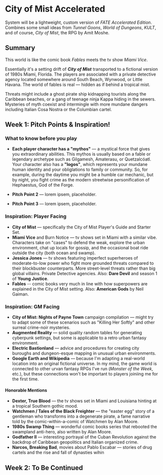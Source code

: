# City of Mist Accelerated

System will be a lightweight, custom version of _FATE Accelerated Edition_. Combines some small ideas from _Tunnel Goons_, _World of Dungeons_, _KULT_, and of course, _City of Mist_, the RPG by Amít Moshe.

## Summary

This world is like the comic book _Fables_ meets the tv show _Miami Vice_. 

Essentially it's a setting drift of **_City of Mist_** transported to a fictional version of 1980s Miami, Florida. The players are associated with a private detective agency located somewhere around South Beach, Wynwood, or Little Havana. The world of fables is real — hidden as if behind a tropical mist. 

Threats might include a ghost pirate ship kidnapping tourists along the Caribbean beaches, or a gang of teenage ninja Kappa hiding in the sewers. Mysteries of myth coexist and intermingle with more mundane dangers including Italian Cosa Nostra or the Columbian cartel.

## Week 1: Pitch Points & Inspiration!

### What to know before you play

 * **Each player character has a "mythos"** — a mystical force that gives you extraordinary abilities. This mythos is usually based on a fable or legendary archetype such as Gilgamesh, Amaterasu, or Quetzalcóatl. Your character also has a **"logos"**, which represents your mundane human identity and your obliglations to family or community. So, for example, during the daytime you might be a humble car mechanic, but by night, you fight crime as the modern streetwise personification of Hephaestus, God of the Forge.

 * **Pitch Point 2** — lorem ipsem, placeholder.

 * **Pitch Point 3** — lorem ipsem, placeholder.

### Inspiration: Player Facing

 * **City of Mist** — specifically the City of Mist Player's Guide and Starter Set.
 * **Miami Vice** and Burn Notice — tv shows set in Miami with a similar vibe. Characters take on "cases" to defend the weak, explore the urban environment, chat up locals for gossip, and the occasional boat ride outside the city (both ocean and swamp).
 * **Jessica Jones** — tv shows featuring imperfect superheroes of moderate-to-low power who fight more grounded threats compared to their blockbuster counterparts. More street-level threats rather than big global villains. Private Detective agencies. Also: **Dare Devil** and season 1 of **Young Justice**.
 * **Fables** -- comic books very much in line with how superpowers are explained in the City of Mist setting. Also: **American Gods** by Neil Gaiman. 

### Inspiration: GM Facing

 - **City of Mist: Nights of Payne Town** campaign compilation — might try to adapt some of these scenarios such as "Killing Her Softly" and other surreal crime-noir mysteries.
 - **Augmented Reality** — solid quality random tables for generating cyberpunk settings, but some is applicable to a retro urban fantasy environment.
 - **Electric Bastionland** — advice and procedures for creating city buroughs and dungeon-esque mapping in unusual urban environments.
 - **Google Earth and Wikipedia** — because I'm adapting a real-world location into an original fictional universe. In my mind, the game world is connected to other urvan fantasy RPGs I've run (_Monster of the Week_, etc.), but these connections won't be important to players joiniing me for the first time.

#### Honorable Mentions

 - **Dexter, True Blood** — the tv shows set in Miami and Louisiana hinting at a tropical Southern gothic mood.
 - **Watchmen / Tales of the Black Freighter** — the "easter egg" story of a gentleman who transforms into a degenerate pirate, a fame narrative told by the comic-within-a-comic of Watchmen by Alan Moore.
 - **1980s Swamp Thing** — wonderful comic books series that rebooted the swampland anti-hero, also written by Alan Moore.
 - __Godfather II__ — interesting portrayal of the Cuban Revolution against the backdrop of Caribbean geopolitics and Italian organized crime.
 - **Narcos, Breaking Bad**, movies about Pablo Escabar — stories of drug cartels and the rise and fall of dynasties wihin

## Week 2: To Be Continued
